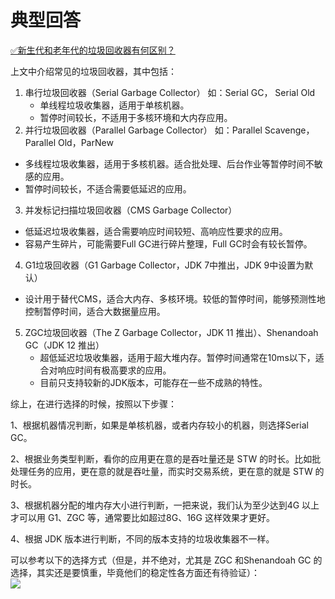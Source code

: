 # 典型回答

[✅新生代和老年代的垃圾回收器有何区别？](https://www.yuque.com/hollis666/fo22bm/nqra2l?view=doc_embed)

上文中介绍常见的垃圾回收器，其中包括：

1. 串行垃圾回收器（Serial Garbage Collector） 如：Serial GC， Serial Old
   - 单线程垃圾收集器，适用于单核机器。
   - 暂停时间较长，不适用于多核环境和大内存应用。
2.  并行垃圾回收器（Parallel Garbage Collector） 如：Parallel Scavenge，Parallel Old，ParNew
   - 多线程垃圾收集器，适用于多核机器。适合批处理、后台作业等暂停时间不敏感的应用。
   - 暂停时间较长，不适合需要低延迟的应用。
3.  并发标记扫描垃圾回收器（CMS Garbage Collector） 
   - 低延迟垃圾收集器，适合需要响应时间较短、高响应性要求的应用。
   - 容易产生碎片，可能需要Full GC进行碎片整理，Full GC时会有较长暂停。
4.  G1垃圾回收器（G1 Garbage Collector，JDK 7中推出，JDK 9中设置为默认） 
   - 设计用于替代CMS，适合大内存、多核环境。较低的暂停时间，能够预测性地控制暂停时间，适合大数据量应用。
5. ZGC垃圾回收器（The Z Garbage Collector，JDK 11 推出）、Shenandoah GC（JDK 12 推出）
   - 超低延迟垃圾收集器，适用于超大堆内存。暂停时间通常在10ms以下，适合对响应时间有极高要求的应用。
   - 目前只支持较新的JDK版本，可能存在一些不成熟的特性。

综上，在进行选择的时候，按照以下步骤：

1、根据机器情况判断，如果是单核机器，或者内存较小的机器，则选择Serial GC。

2、根据业务类型判断，看你的应用更在意的是吞吐量还是 STW 的时长。比如批处理任务的应用，更在意的就是吞吐量，而实时交易系统，更在意的就是 STW 的时长。

3、根据机器分配的堆内存大小进行判断，一把来说，我们认为至少达到4G 以上才可以用 G1、ZGC 等，通常要比如超过8G、16G 这样效果才更好。

4、根据 JDK 版本进行判断，不同的版本支持的垃圾收集器不一样。

可以参考以下的选择方式（但是，并不绝对，尤其是 ZGC 和Shenandoah GC 的选择，其实还是要慎重，毕竟他们的稳定性各方面还有待验证）：<br />![](https://cdn.nlark.com/yuque/0/2024/jpeg/5378072/1716556213226-2a5e129d-06ed-45ce-944d-f59ece7b70a6.jpeg)
